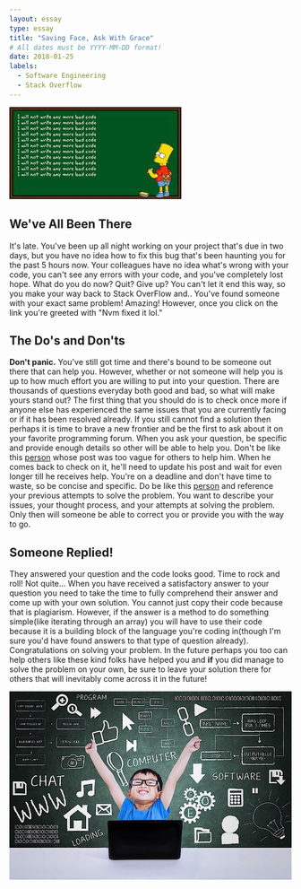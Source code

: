 ```yaml
---
layout: essay
type: essay
title: "Saving Face, Ask With Grace"
# All dates must be YYYY-MM-DD format!
date: 2018-01-25
labels:
  - Software Engineering
  - Stack Overflow
---
```

<img class="ui right circular floated image" src="../images/badCode.png">

## We've All Been There
It's late. You've been up all night working on your project that's due in two days, but you have no idea how to fix this bug that's been haunting you for the past 5 hours now. Your colleagues have no idea what's wrong with your code, you can't see any errors with your code, and you've completely lost hope. What do you do now? Quit? Give up? You can't let it end this way, so you make your way back to Stack OverFlow and.. You've found someone with your exact same problem! Amazing! However, once you click on the link you're greeted with "Nvm fixed it lol." 

## The Do's and Don'ts
**Don't panic.** You've still got time and there's bound to be someone out there that can help you. However, whether or not someone will help you is up to how much effort you are willing to put into your question. There are thousands of questions everyday both good and bad, so what will make yours stand out? The first thing that you should do is to check once more if anyone else has experienced the same issues that you are currently facing or if it has been resolved already. If you still cannot find a solution then perhaps it is time to brave a new frontier and be the first to ask about it on your favorite programming forum. When you ask your question, be specific and provide enough details so other will be able to help you. Don't be like this [person](https://stackoverflow.com/questions/48458065/returning-a-pointer-and-changing-what-it-points-to) whose post was too vague for others to help him. When he comes back to check on it, he'll need to update his post and wait for even longer till he receives help. You're on a deadline and don't have time to waste, so be concise and specific. Do be like this [person](https://stackoverflow.com/questions/605845/do-i-cast-the-result-of-malloc) and reference your previous attempts to solve the problem. You want to describe your issues, your thought process, and your attempts at solving the problem. Only then will someone be able to correct you or provide you with the way to go.

## Someone Replied!
They answered your question and the code looks good. Time to rock and roll! Not quite... When you have received a satisfactory answer to your question you need to take the time to fully comprehend their answer and come up with your own solution. You cannot just copy their code because that is plagiarism. However, if the answer is a method to do something simple(like iterating through an array) you will have to use their code because it is a building block of the language you're coding in(though I'm sure you'd have found answers to that type of question already). Congratulations on solving your problem. In the future perhaps you too can help others like these kind folks have helped you and **if** you did manage to solve the problem on your own, be sure to leave your solution there for others that will inevitably come across it in the future!  

<img class="ui right circular floated image" src="../images/stackOverflowPic.png">
